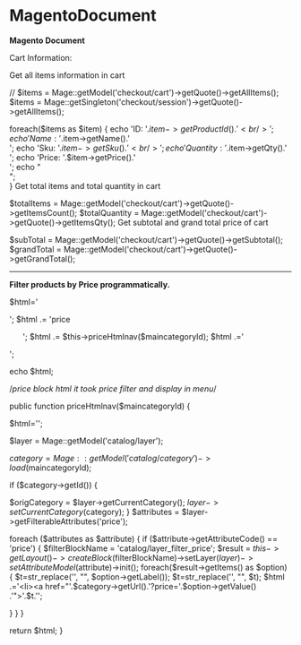 MagentoDocument
===============

<b>Magento Document</b>

Cart Information:

Get all items information in cart

// $items = Mage::getModel('checkout/cart')->getQuote()->getAllItems();
$items = Mage::getSingleton('checkout/session')->getQuote()->getAllItems();
 
foreach($items as $item) {
    echo 'ID: '.$item->getProductId().'<br />';
    echo 'Name: '.$item->getName().'<br />';
    echo 'Sku: '.$item->getSku().'<br />';
    echo 'Quantity: '.$item->getQty().'<br />';
    echo 'Price: '.$item->getPrice().'<br />';
    echo "<br />";           
}
Get total items and total quantity in cart

$totalItems = Mage::getModel('checkout/cart')->getQuote()->getItemsCount();
$totalQuantity = Mage::getModel('checkout/cart')->getQuote()->getItemsQty();
Get subtotal and grand total price of cart

$subTotal = Mage::getModel('checkout/cart')->getQuote()->getSubtotal();
$grandTotal = Mage::getModel('checkout/cart')->getQuote()->getGrandTotal();

-------------------------------------------------------------------------------------------------------------------
<b>Filter products by Price programmatically.</b>

$html='<div>';
$html .= 'price
<ul class="price_grid">';
$html .= $this->priceHtmlnav($maincategoryId);
$html .='</ul>';

echo $html; 


/*price block html
it took price filter and display in menu*/

public function priceHtmlnav($maincategoryId) {

$html='';

$layer = Mage::getModel('catalog/layer');

$category = Mage::getModel('catalog/category')->load($maincategoryId);

if ($category->getId()) {

$origCategory = $layer->getCurrentCategory();
$layer->setCurrentCategory($category);
}
$attributes = $layer->getFilterableAttributes('price');

foreach ($attributes as $attribute) {
if ($attribute->getAttributeCode() == 'price') {
$filterBlockName = 'catalog/layer_filter_price';
$result = $this->getLayout()->createBlock($filterBlockName)->setLayer($layer)->setAttributeModel($attribute)->init();
foreach($result->getItems() as $option) {
$t=str_replace('<span class="price">', "", $option->getLabel());
$t=str_replace('</span>', "", $t);
$html .='<li><a href="'.$category->getUrl().'?price='.$option->getValue()
.'">'.$t.'</a></li>';

}
}
}

return $html;
}
